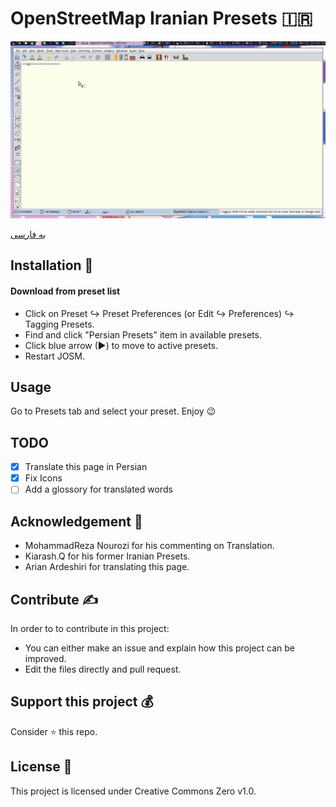 # OpenStreetMap Iranian Presets 🇮🇷
![preview](doc/preview.gif)

[به فارسی](README-FA.md)
## Installation :construction:
#### Download from preset list

- Click on Preset ↪ Preset Preferences (or Edit ↪ Preferences) ↪ Tagging Presets.
- Find and click "Persian Presets" item in available presets.
- Click blue arrow (▶) to move to active presets.
- Restart JOSM.

## Usage
Go to Presets tab and select your preset. Enjoy 😉

## TODO
- [x] Translate this page in Persian
- [x] Fix Icons
- [ ] Add a glossory for translated words

## Acknowledgement 🤝
- MohammadReza Nourozi for his commenting on Translation.
- Kiarash.Q for his former Iranian Presets.
- Arian Ardeshiri for translating this page.

## Contribute ✍
In order to to contribute in this project:
- You can either make an issue and explain how this project can be improved.
- Edit the files directly and pull request.

## Support this project 💰
Consider :star: this repo.


## License :page_facing_up:
This project is licensed under Creative Commons Zero v1.0.

